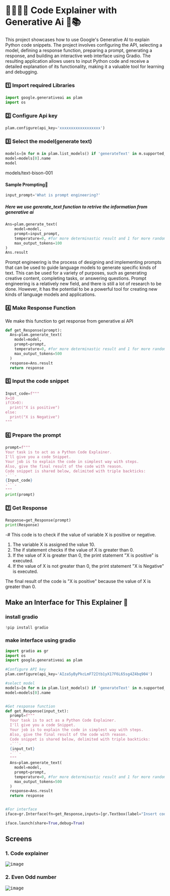 # 👨‍💻👨‍🏫 Code Explainer with Generative Ai 🤖📚
This project showcases how to use Google's Generative AI to explain Python code snippets. The project involves configuring the API, selecting a model, defining a response function, preparing a prompt, generating a response, and building an interactive web interface using Gradio. The resulting application allows users to input Python code and receive a detailed explanation of its functionality, making it a valuable tool for learning and debugging.

### 1️⃣ Import required Libraries
``` python 
import google.generativeai as plam
import os
```
### 2️⃣ Configure Api key
``` python 
plam.configure(api_key='xxxxxxxxxxxxxxxxxx')
```

### 3️⃣ Select the model(generate text)
```python
models=[m for m in plam.list_models() if 'generateText' in m.supported_generation_methods]
model=models[0].name
model
```
models/text-bison-001

#### Sample Prompting🧪
``` python
input_prompt='What is prompt engineering?'
```

##### Here we use gererate_text function to retrive the information from generative ai
``` python 
Ans=plam.generate_text(
    model=model,
    prompt=input_prompt,
    temperature=0, #for more determinastic result and 1 for more randomness result
    max_output_tokens=100
)
Ans.result
```
<p>Prompt engineering is the process of designing and implementing prompts that can be used to guide language models to generate specific kinds of text. This can be used for a variety of purposes, such as generating creative content, completing tasks, or answering questions. Prompt engineering is a relatively new field, and there is still a lot of research to be done. However, it has the potential to be a powerful tool for creating new kinds of language models and applications.</p>

### 4️⃣ Make Response Function
We make this function to get response from generative ai API
``` python 
def get_Response(prompt):
  Ans=plam.generate_text(
    model=model,
    prompt=prompt,
    temperature=0, #for more determinastic result and 1 for more randomness result
    max_output_tokens=500
  )
  response=Ans.result
  return response
```
### 5️⃣ Input the code snippet
``` python
Input_code=f"""
X=10
if(X>0):
  print("X is positive")
else:
  print("X is Negative")
"""
```

### 6️⃣ Prepare the prompt
``` python
prompt=f"""
Your task is to act as a Python Code Explainer.
I'll give you a code Snippet.
Your job is to explain the code in simplest way with steps.
Also, give the final result of the code with reason.
Code snippet is shared below, delimited with triple backticks:
-```-
{Input_code}
-```-
"""
print(prompt)
```

### 7️⃣ Get Response
``` python 
Response=get_Response(prompt)
print(Response)
```

-# This code is to check if the value of variable X is positive or negative.

1. The variable X is assigned the value 10.
2. The if statement checks if the value of X is greater than 0.
3. If the value of X is greater than 0, the print statement "X is positive" is executed.
4. If the value of X is not greater than 0, the print statement "X is Negative" is executed.

The final result of the code is "X is positive" because the value of X is greater than 0.

## Make an Interface for This Explainer 🎴

### install gradio 
``` python
!pip install gradio
```

### make interface using gradio
``` python
import gradio as gr
import os
import google.generativeai as plam

#Configure API key
plam.configure(api_key='AIzaSyByPkcLmF72Itb1yX17F6L65sg4Z4bq904')

#select model
models=[m for m in plam.list_models() if 'generateText' in m.supported_generation_methods]
model=models[0].name


#Get response function
def get_Response(input_txt):
  prompt=f"""
  Your task is to act as a Python Code Explainer.
  I'll give you a code Snippet.
  Your job is to explain the code in simplest way with steps.
  Also, give the final result of the code with reason.
  Code snippet is shared below, delimited with triple backticks:
  -```-
  {input_txt}
  -```-
  """
  Ans=plam.generate_text(
    model=model,
    prompt=prompt,
    temperature=0, #for more determinastic result and 1 for more randomness result
    max_output_tokens=500
  )
  response=Ans.result
  return response


#For interface
iface=gr.Interface(fn=get_Response,inputs=[gr.Textbox(label="Insert code Snippet",lines=8)],outputs=[gr.Textbox(label="Explanation here",lines=8)],title="Python Code Explainer")

iface.launch(share=True,debug=True)
```

## Screens
### 1. Code explainer
<kbd>![image](https://github.com/Nimisha-Mavar/Python_Code_Explainer/assets/112267753/05c334d0-fd17-4d8e-bab5-f41648eb8325)</kbd>

### 2. Even Odd number  
<kbd>![image](https://github.com/Nimisha-Mavar/Python_Code_Explainer/assets/112267753/66c6101f-29dd-4b3f-9d02-cb0c77e5ee74)
</kbd>
